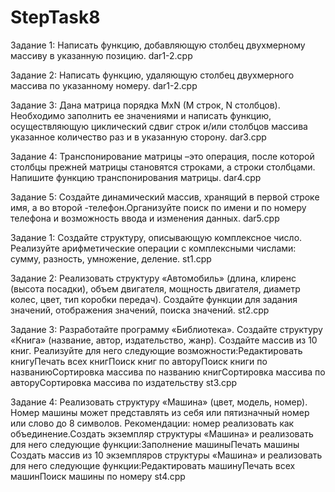 # StepTask8

Задание 1: Написать функцию, добавляющую столбец двухмерному массиву в указанную позицию.
dar1-2.cpp

Задание 2: Написать функцию, удаляющую столбец двухмерного массива по указанному номеру.
dar1-2.cpp

Задание 3: Дана матрица порядка MxN (M строк, N столбцов). Необходимо заполнить ее значениями и написать  функцию,  осуществляющую  циклический  сдвиг  строк  и/или  столбцов  массива указанное количество раз и в указанную сторону.
dar3.cpp

Задание 4: Транспонирование  матрицы –это  операция,  после  которой  столбцы  прежней  матрицы становятся строками, а строки столбцами. Напишите функцию транспонирования матрицы.
dar4.cpp

Задание 5: Создайте  динамический  массив,  хранящий  в  первой  строке  имя,  а  во  второй -телефон.Организуйте поиск по имени и по номеру телефона и возможность ввода и изменения данных.
dar5.cpp

Задание 1: Создайте структуру, описывающую комплексное число. Реализуйте арифметические операции с комплексными числами: сумму, разность, умножение, деление.
st1.cpp

Задание 2: Реализовать структуру  «Автомобиль»  (длина,  клиренс  (высота  посадки),  объем  двигателя, мощность двигателя, диаметр колес, цвет, тип коробки передач). Создайте функции для задания значений, отображения значений, поиска значений.
st2.cpp

Задание 3: Разработайте  программу  «Библиотека».  Создайте  структуру  «Книга»  (название,  автор, издательство, жанр). Создайте массив из 10 книг. Реализуйте для него следующие возможности:Редактировать книгуПечать всех книгПоиск книг по авторуПоиск книги по названиюСортировка массива по названию книгСортировка массива по авторуСортировка массива по издательству
st3.cpp

Задание 4: Реализовать структуру «Машина» (цвет, модель, номер). Номер машины может представлять из себя или пятизначный номер или слово до 8 символов. Рекомендации: номер реализовать как объединение.Создать экземпляр структуры «Машина» и реализовать для него следующие функции:Заполнение машиныПечать машины
Создать массив из 10 экземпляров структуры «Машина» и реализовать для него следующие функции:Редактировать машинуПечать всех машинПоиск машины по номеру
st4.cpp
